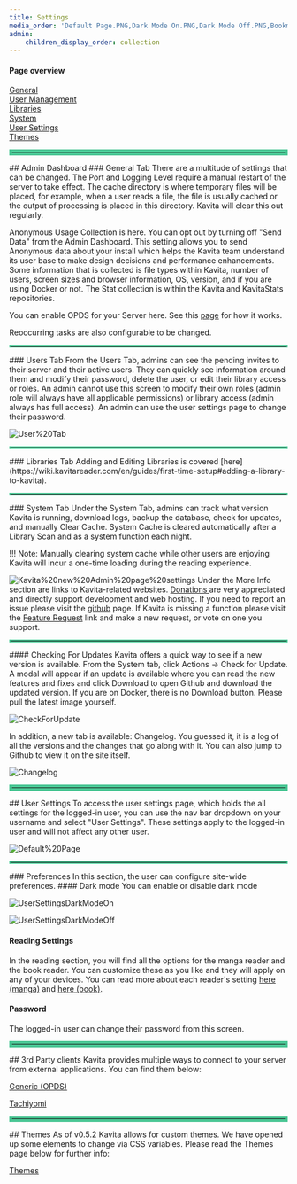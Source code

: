 ```yaml
---
title: Settings
media_order: 'Default Page.PNG,Dark Mode On.PNG,Dark Mode Off.PNG,Bookmarks.PNG,Kavita new Admin page settings.PNG,CheckForUpdate.PNG,Changelog.PNG,Admin Dashboard.PNG'
admin:
    children_display_order: collection
---
```


#### Page overview
[General](#general-tab)<br/>
[User Management](#users-tab)<br/>
[Libraries](#libraries-tab)<br/>
[System](#system-tab)<br/>
[User Settings](#user-settings)<br/>
[Themes](#themes)<br/>


<hr style="border:5px solid #4ac694"> </hr>
## Admin Dashboard
### General Tab 
There are a multitude of settings that can be changed. The Port and Logging Level require a manual restart of the server to take effect. The cache directory is where temporary files will be placed, for example, when a user reads a file, the file is usually cached or the output of processing is placed in this directory. Kavita will clear this out regularly.

Anonymous Usage Collection is here. You can opt out by turning off "Send Data" from the Admin Dashboard. This setting allows you to send Anonymous data about your install which helps the Kavita team understand its user base to make design decisions and performance enhancements. Some information that is collected is file types within Kavita, number of users, screen sizes and browser information, OS, version, and if you are using Docker or not. The Stat collection is within the Kavita and KavitaStats repositories.

You can enable OPDS for your Server here. See this [page](https://wiki.kavitareader.com/en/guides/settings/opds) for how it works.

Reoccurring tasks are also configurable to be changed.

<hr style="border:2px solid #4ac694"> </hr>
### Users Tab
From the Users Tab, admins can see the pending invites to their server and their active users. They can quickly see information around them and modify their password, delete the user, or edit their library access or roles. An admin cannot use this screen to modify their own roles (admin role will always have all applicable permissions) or library access (admin always has full access). An admin can use the user settings page to change their password.

![User%20Tab](User%20Tab.PNG "User%20Tab")

<hr style="border:2px solid #4ac694"> </hr>
### Libraries Tab
Adding and Editing Libraries is covered [here](https://wiki.kavitareader.com/en/guides/first-time-setup#adding-a-library-to-kavita).

<hr style="border:2px solid #4ac694"> </hr>
### System Tab
Under the System Tab, admins can track what version Kavita is running, download logs, backup the database, check for updates, and manually Clear Cache. 
System Cache is cleared automatically after a Library Scan and as a system function each night.

!!! Note: Manually clearing system cache while other users are enjoying Kavita will incur a one-time loading during the reading experience.

![Kavita%20new%20Admin%20page%20settings](Kavita%20new%20Admin%20page%20settings.PNG "Kavita%20new%20Admin%20page%20settings")
Under the More Info section are links to Kavita-related websites. [Donations ](https://opencollective.com/kavita)are very appreciated and directly support development and web hosting. If you need to report an issue please visit the [github](https://github.com/Kareadita/Kavita/issues) page. If Kavita is missing a function please visit the [Feature Request](https://feats.kavitareader.com/) link and make a new request, or vote on one you support.  

<hr style="border:2px solid #4ac694"> </hr>
#### Checking For Updates
Kavita offers a quick way to see if a new version is available. From the System tab, click Actions -> Check for Update. A modal will appear if an update is available where you can read the new features and fixes and click Download to open Github and download the updated version. If you are on Docker, there is no Download button. Please pull the latest image yourself. 

![CheckForUpdate](CheckForUpdate.PNG "CheckForUpdate")

In addition, a new tab is available: Changelog. You guessed it, it is a log of all the versions and the changes that go along with it. You can also jump to Github to view it on the site itself. 

![Changelog](Changelog.PNG "Changelog")

<hr style="border:5px solid #4ac694"> </hr>
## User Settings
To access the user settings page, which holds the all settings for the logged-in user, you can use the nav bar dropdown on your username and select "User Settings". These settings apply to the logged-in user and will not affect any other user.

![Default%20Page](Default%20Page.PNG "Default%20Page")

<hr style="border:2px solid #4ac694"> </hr>
### Preferences
In this section, the user can configure site-wide preferences.
#### Dark mode
You can enable or disable dark mode


![UserSettingsDarkModeOn](Dark%20Mode%20On.PNG?classes=flex&resize=400,400)

![UserSettingsDarkModeOff](Dark%20Mode%20Off.PNG?classes=flex&resize=400,400)

#### Reading Settings
In the reading section, you will find all the options for the manga reader and the book reader. You can customize these as you like and they will apply on any of your devices. You can read more about each reader's setting [here (manga)](https://wiki.kavitareader.com/guides/webreader) and [here (book)](https://wiki.kavitareader.com/guides/bookreader).

#### Password
The logged-in user can change their password from this screen.

<hr style="border:5px solid #4ac694"> </hr>
## 3rd Party clients
Kavita provides multiple ways to connect to your server from external applications. You can find them below:

[Generic (OPDS)](./opds)

[Tachiyomi](../misc/tachiyomi)
<hr style="border:5px solid #4ac694"> </hr>
## Themes
As of v0.5.2 Kavita allows for custom themes. We have opened up some elements to change via CSS variables. Please read the Themes page below for further info:

[Themes](./themes)
